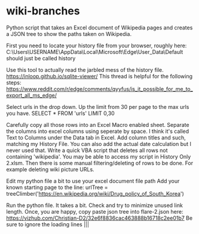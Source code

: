 # wiki-branches
Python script that takes an Excel document of Wikipedia pages and creates a JSON tree to show the paths taken on Wikipedia. 


First you need to locate your history file from your browser, roughly here:
C:\Users\USERNAME\AppData\Local\Microsoft\Edge\User_Data\Default should just be called history

Use this tool to actually read the jarbled mess of the history file.
https://inloop.github.io/sqlite-viewer/
This thread is helpful for the following steps:
https://www.reddit.com/r/edge/comments/qyyfus/is_it_possible_for_me_to_export_all_ms_edge/

Select urls in the drop down.
Up the limit from 30 per page to the max urls you have.
SELECT * FROM 'urls' LIMIT 0,30

Carefully copy all those rows into an Excel Macro enabled sheet. 
Separate the columns into excel columns using seperate by space. I think it's called Text to Columns under the Data tab in Excel.
Add column titles and such, matching my History File.
You can also add the actual date calculation but I never used that.
Write a quick VBA script that deletes all rows not containing 'wikipedia'.
You may be able to access my script in History Only 2.xlsm.
Then there is some manual filtering/deleting of rows to be done. For example deleting wiki picture URLs.

Edit my python file a bit to use your excel document file path
Add your known starting page to the line: urlTree = treeClimber('https://en.wikipedia.org/wiki/Drug_policy_of_South_Korea')

Run the python file. It takes a bit. Check and try to minimize unused link length.
Once, you are happy, copy paste json tree into flare-2.json here:
https://vizhub.com/Christian-D2/32e6f8836cac463888b16718c2ee01b7
Be sure to ignore the loading lines |||
